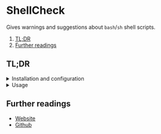 # ShellCheck

Gives warnings and suggestions about `bash`/`sh` shell scripts.

1. [TL;DR](#tldr)
1. [Further readings](#further-readings)

## TL;DR

<details>
  <summary>Installation and configuration</summary>

```sh
apt install 'shellcheck'
brew install 'shellcheck'
pacman -S 'shellcheck'
zypper in 'ShellCheck'
```

</details>
<details>
  <summary>Usage</summary>

```sh
shellcheck '/path/to/script.sh'
shellcheck '/path/to/scripts/*.sh'
```

</details>

## Further readings

- [Website]
- [Github]

<!--
  Reference
  ═╬═Time══
  -->

<!-- In-article sections -->
<!-- Knowledge base -->
<!-- Files -->
<!-- Upstream -->
[github]: https://github.com/koalaman/shellcheck
[website]: https://www.shellcheck.net/

<!-- Others -->
